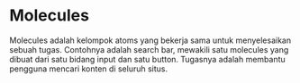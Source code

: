 # Molecules
Molecules adalah kelompok atoms yang bekerja sama untuk menyelesaikan sebuah tugas. Contohnya adalah search bar, mewakili satu molecules yang dibuat dari satu bidang input dan satu button. Tugasnya adalah membantu pengguna mencari konten di seluruh situs.